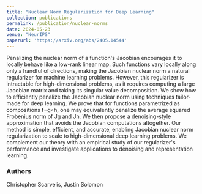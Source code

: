 ```yaml
---
title: "Nuclear Norm Regularization for Deep Learning"
collection: publications
permalink: /publication/nuclear-norms
date: 2024-05-23
venue: "NeurIPS"
paperurl: 'https://arxiv.org/abs/2405.14544'
---
```

Penalizing the nuclear norm of a function's Jacobian encourages it to locally behave like a low-rank linear map. Such functions vary locally along only a handful of directions, making the Jacobian nuclear norm a natural regularizer for machine learning problems. However, this regularizer is intractable for high-dimensional problems, as it requires computing a large Jacobian matrix and taking its singular value decomposition. We show how to efficiently penalize the Jacobian nuclear norm using techniques tailor-made for deep learning. We prove that for functions parametrized as compositions f=g∘h, one may equivalently penalize the average squared Frobenius norm of Jg and Jh. We then propose a denoising-style approximation that avoids the Jacobian computations altogether. Our method is simple, efficient, and accurate, enabling Jacobian nuclear norm regularization to scale to high-dimensional deep learning problems. We complement our theory with an empirical study of our regularizer's performance and investigate applications to denoising and representation learning.

### Authors

Christopher Scarvelis, Justin Solomon
